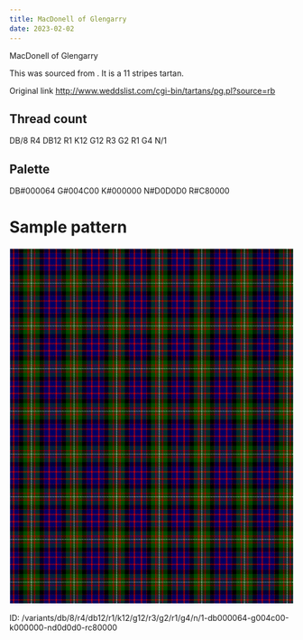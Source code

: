 ```yaml
---
title: MacDonell of Glengarry
date: 2023-02-02
---
```

MacDonell of Glengarry

This was sourced from <no value>.  It is a 11 stripes tartan.

Original link http://www.weddslist.com/cgi-bin/tartans/pg.pl?source=rb

## Thread count
DB/8 R4 DB12 R1 K12 G12 R3 G2 R1 G4 N/1

## Palette
DB#000064 G#004C00 K#000000 N#D0D0D0 R#C80000

# Sample pattern

![Tartan detail](tartan.png "DB/8 R4 DB12 R1 K12 G12 R3 G2 R1 G4 N/1 tartan")

ID: /variants/db/8/r4/db12/r1/k12/g12/r3/g2/r1/g4/n/1-db000064-g004c00-k000000-nd0d0d0-rc80000
